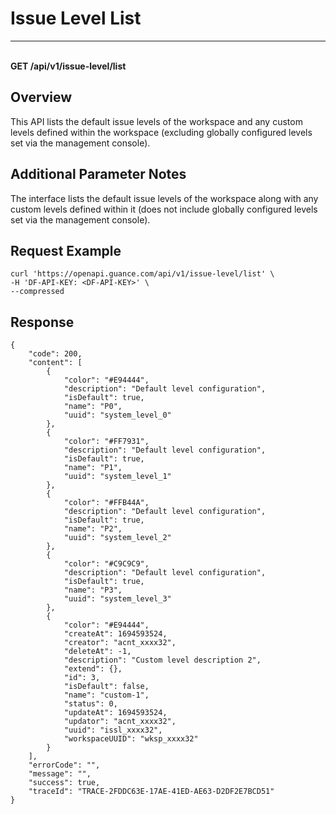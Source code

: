 # Issue Level List

---

<br />**GET /api/v1/issue-level/list**

## Overview

This API lists the default issue levels of the workspace and any custom levels defined within the workspace (excluding globally configured levels set via the management console).

## Additional Parameter Notes

The interface lists the default issue levels of the workspace along with any custom levels defined within it (does not include globally configured levels set via the management console).

## Request Example
```shell
curl 'https://openapi.guance.com/api/v1/issue-level/list' \
-H 'DF-API-KEY: <DF-API-KEY>' \
--compressed
```

## Response
```shell
{
    "code": 200,
    "content": [
        {
            "color": "#E94444",
            "description": "Default level configuration",
            "isDefault": true,
            "name": "P0",
            "uuid": "system_level_0"
        },
        {
            "color": "#FF7931",
            "description": "Default level configuration",
            "isDefault": true,
            "name": "P1",
            "uuid": "system_level_1"
        },
        {
            "color": "#FFB44A",
            "description": "Default level configuration",
            "isDefault": true,
            "name": "P2",
            "uuid": "system_level_2"
        },
        {
            "color": "#C9C9C9",
            "description": "Default level configuration",
            "isDefault": true,
            "name": "P3",
            "uuid": "system_level_3"
        },
        {
            "color": "#E94444",
            "createAt": 1694593524,
            "creator": "acnt_xxxx32",
            "deleteAt": -1,
            "description": "Custom level description 2",
            "extend": {},
            "id": 3,
            "isDefault": false,
            "name": "custom-1",
            "status": 0,
            "updateAt": 1694593524,
            "updator": "acnt_xxxx32",
            "uuid": "issl_xxxx32",
            "workspaceUUID": "wksp_xxxx32"
        }
    ],
    "errorCode": "",
    "message": "",
    "success": true,
    "traceId": "TRACE-2FDDC63E-17AE-41ED-AE63-D2DF2E7BCD51"
} 
```